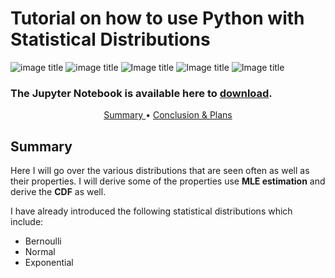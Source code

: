 # Tutorial on how to use Python with Statistical Distributions
![image title](https://img.shields.io/badge/Python%20-v%203.7.0-brightgreen.svg) ![image title](https://img.shields.io/badge/Pandas-V%200.23.4-orange.svg) ![Image title](https://img.shields.io/badge/Sqlite-V%203.26.0-blue.svg) 
![Image title](https://img.shields.io/badge/Numpy-V%201.15.1-purple.svg) ![Image title](https://img.shields.io/badge/Status-Work%20in%20Progress-brightgreen.svg)
### The Jupyter Notebook is available here to <a href="https://nbviewer.jupyter.org/github/rajis31/sqlite-python/blob/master/SQL%20Examples.ipynb"> download</a>.

<p align="center">
   <a href="#summary"> Summary </a> •
   <a href="#conc"> Conclusion & Plans </a>
</p>
  
<a id = 'summary'></a>
## Summary 

Here  I will go over the various distributions that are seen often as well as their properties. I will derive some of the properties use **MLE estimation** and derive the **CDF** as well.

I have already introduced the following statistical distributions which include:

<ul>
   <li>Bernoulli</li>
   <li>Normal</li>
   <li>Exponential</li>
</ul>

<a id = 'conclusion'></a>



   
